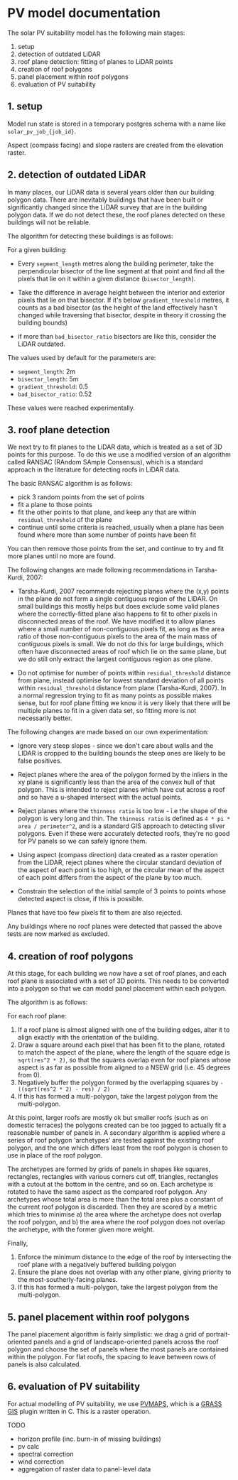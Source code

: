 # PV model documentation

The solar PV suitability model has the following main stages:

1. setup
2. detection of outdated LiDAR
3. roof plane detection: fitting of planes to LiDAR points
4. creation of roof polygons
5. panel placement within roof polygons
6. evaluation of PV suitability

## 1. setup

Model run state is stored in a temporary postgres schema with a name like `solar_pv_job_{job_id}`.

Aspect (compass facing) and slope rasters are created from the elevation raster.

## 2. detection of outdated LiDAR

In many places, our LiDAR data is several years older than our building polygon data. There are inevitably buildings that have been built or significantly changed since the LiDAR survey that are in the building polygon data. If we do not detect these, the roof planes detected on these buildings will not be reliable.

The algorithm for detecting these buildings is as follows:

For a given building:
* Every `segment_length` metres along the building perimeter, take the perpendicular bisector of the line segment at that point and find all the pixels that lie on it within a given distance (`bisector_length`).

* Take the difference in average height between the interior and exterior pixels that lie on that bisector. If it's below `gradient_threshold` metres, it counts as a bad bisector (as the height of the land effectively hasn't changed while traversing that bisector, despite in theory it crossing the building bounds)

* if more than `bad_bisector_ratio` bisectors are like this, consider the LiDAR outdated.

The values used by default for the parameters are: 
* `segment_length`: 2m 
* `bisector_length`: 5m
* `gradient_threshold`: 0.5 
* `bad_bisector_ratio`: 0.52

These values were reached experimentally.

## 3. roof plane detection

We next try to fit planes to the LiDAR data, which is treated as a set of 3D points for this purpose. To do this we use a modified version of an algorithm called RANSAC (RAndom SAmple Consensus), which is a standard approach in the literature for detecting roofs in LiDAR data.

The basic RANSAC algorithm is as follows:
* pick 3 random points from the set of points
* fit a plane to those points
* fit the other points to that plane, and keep any that are within `residual_threshold` of the plane
* continue until some criteria is reached, usually when a plane has been found where more than some number of points have been fit

You can then remove those points from the set, and continue to try and fit more planes until no more are found.

The following changes are made following recommendations in Tarsha-Kurdi, 2007:

* Tarsha-Kurdi, 2007 recommends rejecting planes where the (x,y) points in the plane do not form a single contiguous region of the LIDAR. On small buildings this mostly helps but does exclude some valid planes where the correctly-fitted plane also happens to fit to other pixels in disconnected areas of the roof. We have modified it to allow planes where a small number of non-contiguous pixels fit, as long as the area ratio of those non-contiguous pixels to the area of the main mass of contiguous pixels is small. We do not do this for large buildings, which often have disconnected areas of roof which lie on the same plane, but we do still only extract the largest contiguous region as one plane.

* Do not optimise for number of points within `residual_threshold` distance from plane, instead optimise for lowest standard deviation of all points within `residual_threshold` distance from plane (Tarsha-Kurdi, 2007). In a normal regression trying to fit as many points as possible makes sense, but for roof plane fitting we know it is very likely that there will be multiple planes to fit in a given data set, so fitting more is not necessarily better.

The following changes are made based on our own experimentation:

* Ignore very steep slopes - since we don't care about walls and the LIDAR is cropped to the building bounds the steep ones are likely to be false positives.

* Reject planes where the area of the polygon formed by the inliers in the xy plane is significantly less than the area of the convex hull of that polygon. This is intended to reject planes which have cut across a roof and so have a u-shaped intersect with the actual points.

* Reject planes where the `thinness ratio` is too low - i.e the shape of the polygon is very long and thin. The `thinness ratio` is defined as `4 * pi * area / perimeter^2`, and is a standard GIS approach to detecting sliver polygons. Even if these were accurately detected roofs, they're no good for PV panels so we can safely ignore them.

* Using aspect (compass direction) data created as a raster operation from the LiDAR, reject planes where the circular standard deviation of the aspect of each point is too high, or the circular mean of the aspect of each point differs from the aspect of the plane by too much.

* Constrain the selection of the initial sample of 3 points to points whose detected aspect is close, if this is possible.

Planes that have too few pixels fit to them are also rejected.

Any buildings where no roof planes were detected that passed the above tests are now marked as excluded.

## 4. creation of roof polygons

At this stage, for each building we now have a set of roof planes, and each roof plane is associated with a set of 3D points. This needs to be converted into a polygon so that we can model panel placement within each polygon.

The algorithm is as follows:

For each roof plane:
1. If a roof plane is almost aligned with one of the building edges, alter it to align exactly with the orientation of the building.
2. Draw a square around each pixel that has been fit to the plane, rotated to match the aspect of the plane, where the length of the square edge is `sqrt(res^2 * 2)`, so that the squares overlap even for roof planes whose aspect is as far as possible from aligned to a NSEW grid (i.e. 45 degrees from 0).
3. Negatively buffer the polygon formed by the overlapping squares by `-((sqrt(res^2 * 2) - res) / 2)`
4. If this has formed a multi-polygon, take the largest polygon from the multi-polygon.

At this point, larger roofs are mostly ok but smaller roofs (such as on domestic terraces) the polygons created can be too jagged to actually fit a reasonable number of panels in. A secondary algorithm is applied where a series of roof polygon 'archetypes' are tested against the existing roof polygon, and the one which differs least from the roof polygon is chosen to use in place of the roof polygon.

The archetypes are formed by grids of panels in shapes like squares, rectangles, rectangles with various corners cut off, triangles, rectangles with a cutout at the bottom in the centre, and so on. Each archetype is rotated to have the same aspect as the compared roof polygon. Any archetypes whose total area is more than the total area plus a constant of the current roof polygon is discarded. Then they are scored by a metric which tries to minimise a) the area where the archetype does not overlap the roof polygon, and b) the area where the roof polygon does not overlap the archetype, with the former given more weight.

Finally,

1. Enforce the minimum distance to the edge of the roof by intersecting the roof plane with a negatively buffered building polygon
2. Ensure the plane does not overlap with any other plane, giving priority to the most-southerly-facing planes.
3. If this has formed a multi-polygon, take the largest polygon from the multi-polygon.

## 5. panel placement within roof polygons

The panel placement algorithm is fairly simplistic: we drag a grid of portrait-oriented panels and a grid of landscape-oriented panels across the roof polygon and choose the set of panels where the most panels are contained within the polygon. For flat roofs, the spacing to leave between rows of panels is also calculated.

## 6. evaluation of PV suitability

For actual modelling of PV suitability, we use [PVMAPS](https://joint-research-centre.ec.europa.eu/pvgis-online-tool/pvgis-data-download/pvmaps_en), which is a [GRASS GIS](https://grass.osgeo.org/) plugin written in C. This is a raster operation.

TODO

* horizon profile (inc. burn-in of missing buildings)
* pv calc
* spectral correction
* wind correction
* aggregation of raster data to panel-level data